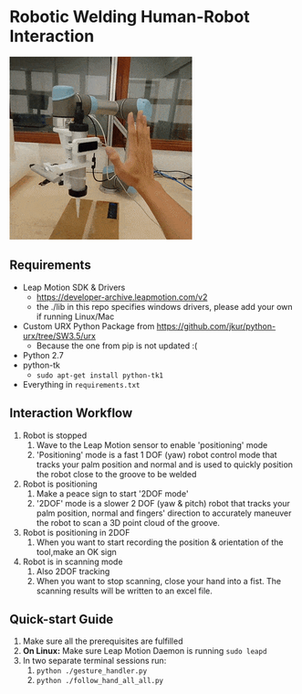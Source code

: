 # Robotic Welding Human-Robot Interaction

![](./demo.gif)

## Requirements

- Leap Motion SDK & Drivers
  - https://developer-archive.leapmotion.com/v2
  - the ./lib in this repo specifies windows drivers, please add your own if running Linux/Mac
- Custom URX Python Package from https://github.com/jkur/python-urx/tree/SW3.5/urx
  - Because the one from pip is not updated :(
- Python 2.7
- python-tk
  - `sudo apt-get install python-tk1`
- Everything in `requirements.txt`

## Interaction Workflow

1. Robot is stopped
   1. Wave to the Leap Motion sensor to enable 'positioning' mode
   2. 'Positioning' mode is a fast 1 DOF (yaw) robot control mode that tracks your palm position and normal and is used to quickly position the robot close to the groove to be welded
2. Robot is positioning
   1. Make a peace sign to start '2DOF mode'
   2. '2DOF' mode is a slower 2 DOF (yaw & pitch) robot that tracks your palm position, normal and fingers' direction to accurately maneuver the robot to scan a 3D point cloud of the groove.
3. Robot is positioning in 2DOF
   1. When you want to start recording the position & orientation of the tool,make an OK sign
4. Robot is in scanning mode
   1. Also 2DOF tracking
   2. When you want to stop scanning, close your hand into a fist. The scanning results will be written to an excel file.

## Quick-start Guide
1. Make sure all the prerequisites are fulfilled
2. **On Linux:** Make sure Leap Motion Daemon is running `sudo leapd `
3. In two separate terminal sessions run:
   1. `python ./gesture_handler.py`
   2. `python ./follow_hand_all_all.py`




